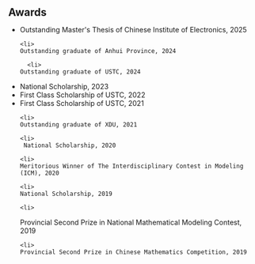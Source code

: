 <h1 id="awards"></h1>

<h2 style="margin: 60px 0px 10px;">Awards</h2>

<ul>
    <li>
    Outstanding Master's Thesis of Chinese Institute of Electronics, 2025
  </li>

    <li>
    Outstanding graduate of Anhui Province, 2024
  </li>

      <li>
    Outstanding graduate of USTC, 2024
  </li>

   <li>
    National Scholarship, 2023
  </li>

  <li>
    First Class Scholarship of USTC, 2022
  </li>


  <li>
    First Class Scholarship of USTC, 2021
  </li>


    <li>
    Outstanding graduate of XDU, 2021
  </li>


    <li>
     National Scholarship, 2020
  </li>


    <li>
    Meritorious Winner of The Interdisciplinary Contest in Modeling (ICM), 2020
  </li>

    <li>
    National Scholarship, 2019
  </li>

    <li>
   Provincial Second Prize in National Mathematical Modeling Contest, 2019
  </li>

    <li>
    Provincial Second Prize in Chinese Mathematics Competition, 2019
  </li>

</ul>
